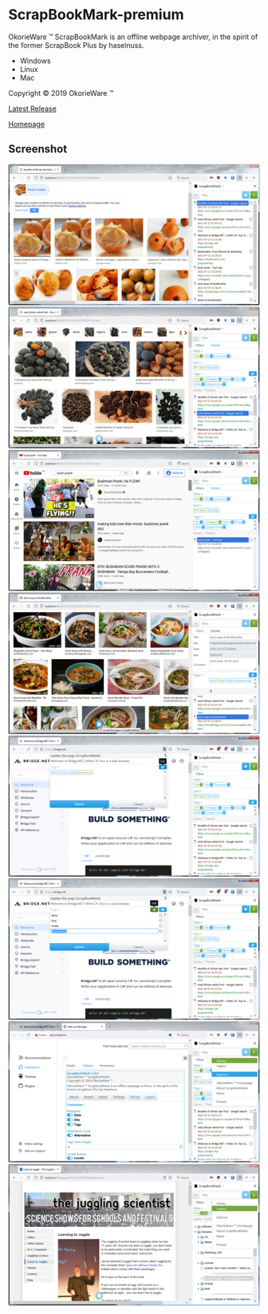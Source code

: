 # ScrapBookMark-premium

OkorieWare ™ ScrapBookMark is an offline webpage archiver, in the spirit of the former ScrapBook Plus by haselnuss.

 - Windows
 - Linux
 - Mac

Copyright © 2019 OkorieWare ™

[Latest Release](https://github.com/OkorieWare/ScrapBookMark-premium/releases/tag/v1.0.0)

[Homepage](https://okorieware.ga/scrapbookmark/)

## Screenshot

![Alt text](/screenshot/screenshot-scrapbookmark-1.png?raw=true)
![Alt text](/screenshot/screenshot-scrapbookmark-2.png?raw=true)
![Alt text](/screenshot/screenshot-scrapbookmark-3.png?raw=true)
![Alt text](/screenshot/screenshot-scrapbookmark-4.png?raw=true)
![Alt text](/screenshot/screenshot-scrapbookmark-5.png?raw=true)
![Alt text](/screenshot/screenshot-scrapbookmark-6.png?raw=true)
![Alt text](/screenshot/screenshot-scrapbookmark-7.png?raw=true)
![Alt text](/screenshot/screenshot-scrapbookmark-8.png?raw=true)

